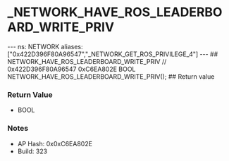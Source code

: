 # _NETWORK_HAVE_ROS_LEADERBOARD_WRITE_PRIV

--- ns: NETWORK aliases: ["0x422D396F80A96547","_NETWORK_GET_ROS_PRIVILEGE_4"] --- ## NETWORK_HAVE_ROS_LEADERBOARD_WRITE_PRIV  // 0x422D396F80A96547 0xC6EA802E BOOL NETWORK_HAVE_ROS_LEADERBOARD_WRITE_PRIV();  ## Return value

### Return Value
* BOOL

### Notes
* AP Hash: 0x0xC6EA802E
* Build: 323

